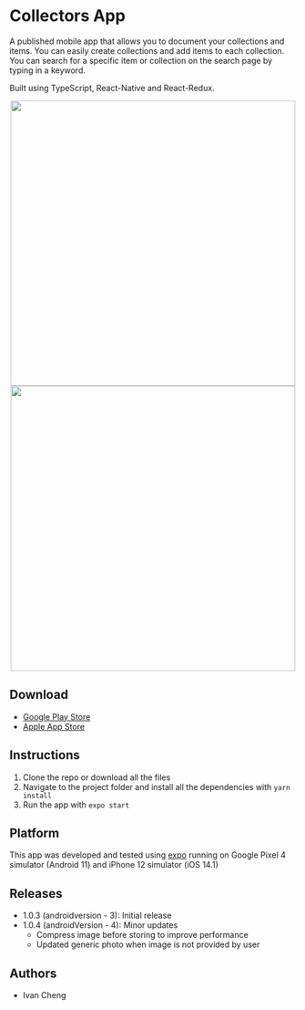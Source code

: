 # Collectors App

A published mobile app that allows you to document your collections and items. You can easily create collections and add items to each collection. You can search for a specific item or collection on the search page by typing in a keyword.

Built using TypeScript, React-Native and React-Redux.

<p align="center">
  <img src="./src/gifs/android-example.gif" height='500'/>
  <img src="./src/gifs/ios-example.gif" height='500'/>
</p>

## Download

- [Google Play Store](https://play.google.com/store/apps/details?id=com.ivancheng.collectorsapp)
- [Apple App Store](https://apps.apple.com/us/app/collectors-app/id1541375642)

## Instructions

1. Clone the repo or download all the files
2. Navigate to the project folder and install all the dependencies with `yarn install`
3. Run the app with `expo start`

## Platform

This app was developed and tested using [expo](https://expo.io/) running on Google Pixel 4 simulator (Android 11) and iPhone 12 simulator (iOS 14.1)

## Releases

- 1.0.3 (androidversion - 3): Initial release
- 1.0.4 (androidVersion - 4): Minor updates
  - Compress image before storing to improve performance
  - Updated generic photo when image is not provided by user

## Authors

- Ivan Cheng

